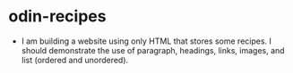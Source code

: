 # odin-recipes
- I am building a website using only HTML that stores some recipes. I should demonstrate the use of paragraph, headings, links, images, and list (ordered and unordered).

